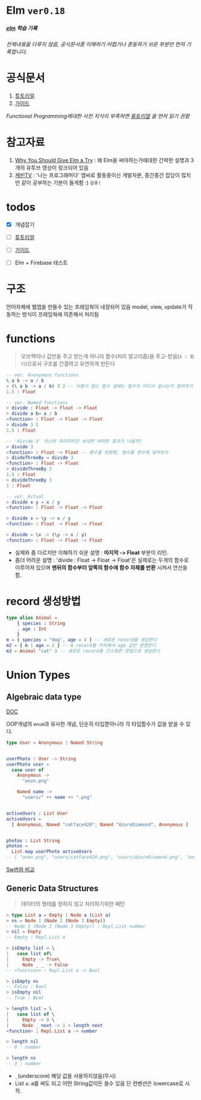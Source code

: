 
Elm `ver0.18`
===

##### [elm](http://elm-lang.org) 학습 기록

_전체내용을 다루지 않음, 공식문서중 이해하기 어렵거나 혼동하기 쉬운 부분만 먼저 기록합니다._


공식문서
===
1. [튜토리얼](https://www.elm-tutorial.org/en/) 
2. [가이드](https://guide.elm-lang.org)

_Functional Programming에대한 사전 지식이 부족하면 [튜토리얼](https://www.elm-tutorial.org/en/) 을 먼저 읽기 권함_


참고자료
===

1. [Why You Should Give Elm a Try](http://devnacho.com/2016/04/12/why-you-should-give-elm-a-try/) : 왜 Elm을 써야하는가에대한 간략한 설명과 3개의 유투브 영상이 링크되어 있음
2. [케빈TV](https://www.youtube.com/playlist?list=PLRIMoAKN8c6NRxXgxZVo1Jyxgg4TVIKeI) : '나는 프로그래머다' 엠씨로 활동중이신 개발자분, 중간중간 잡담이 많치만 같이 공부하는 기분이 들게함 :) `강추!`


todos
===

- [x] 개념잡기
- [ ] [튜토리얼](https://www.elm-tutorial.org/en/) 
- [ ] [가이드](https://guide.elm-lang.org)
- [ ] Elm + Firebase 테스트


구조
===

언어자체에 웹앱을 만들수 있는 프레임웍이 내장되어 있음
model, view, update가 작동하는 방식이 프레임웍에 의존해서 처리됨
<!--
https://www.elm-tutorial.org/en/02-elm-arch/04-flow.png 설명 쓰기
-->

<!--
###함수 우선권 (Functional programming)
todo: fill it
-->

functions
===

>오브젝이나 값만을 주고 받는게 아니라 함수(처리 알고리즘)을 주고-받음(`λ : 람다`)으로서 구조를 간결하고 유연하게 만든다


```Elm
-- ver. Anonymous functions
\ a b -> a / b
> (\ a b -> a / b) 3 2 -- 이름이 없는 함수 일때는 함수가 어디서 끝나는지 알려주기 위해 '()'로 감싼다
1.5 : Float

-- ver. Named functions
> divide : Float -> Float -> Float
> divide a b= a / b
<function> : Float -> Float -> Float
> divide 3 2
1.5 : Float

-- 'divide 3' 하나의 파라미터만 보내면 어떠한 결과가 나올까?
> divide 3
<function> : Float -> Float -- 함수를 반환함, 함수를 변수에 넣어보자
> divdeThreeBy = divide 3
<function> : Float -> Float
> divideThreeBy 2
1.5 : Float
> divideThreeBy 3
1 : Float

-- ver. Actual
> divide x y = x / y
<function> : Float -> Float -> Float

> divide x = \y -> x / y
<function> : Float -> Float -> Float

> divide = \x -> (\y -> x / y)
<function> : Float -> Float -> Float
```

- 실제와 좀 다르지만 이해하기 쉬운 설명 : __마지막 -> Float__ 부분이 리턴.
- 좀더 어려운 설명 : 'divide : Float -> Float -> Float'은 실제로는 두개의 함수로 이루어져 있으며 __맨뒤의 함수부터 앞쪽의 함수에 함수 자체를 반환__ 시켜서 연산을 함.



record 생성방법
===

```Elm
type alias Animal = 
	{ species : String
	, age : Int
	}
m = { species = "dog", age = 4 } -- 새로운 record를 생성한다
m2 = { m | age = 2 } -- m record를 카피해서 age 값만 변경한다
m3 = Animal "cat" 3 -- 새로운 record를 간소화한 문법으로 생성한다
```



Union Types 
===

Algebraic data type
---

[DOC](https://guide.elm-lang.org/types/union_types.html)

OOP개념의 `enum`과 유사한 개념, 단순히 타입뿐아니라 각 타입함수가 값을 받을 수 있다. 



```Elm
type User = Anonymous | Named String


userPhoto : User -> String
userPhoto user =
  case user of
    Anonymous ->
      "anon.png"

    Named name ->
      "users/" ++ name ++ ".png"


activeUsers : List User
activeUsers =
  [ Anonymous, Named "catface420", Named "AzureDiamond", Anonymous ]


photos : List String
photos =
  List.map userPhoto activeUsers
-- [ "anon.png", "users/catface420.png", "users/AzureDiamond.png", "anon.png" ]
```

<!--[Swift와 비교](https://github.com/seongkyu-sim/curves_of_elm/blob/master/compareWithSwift.md)-->
[Swift와 비교](https://github.com/seongkyu-sim/curves_of_elm/blob/master/compareWithSwift.md#enum--associated-dataalgebraic-data-type)


Generic Data Structures
---

> 데이터의 형태를 정하지 않고 처리하기위한 패턴

```elm
> type List a = Empty | Node a (List a)
> ns = Node 1 (Node 2 (Node 3 Empty))
-- Node 1 (Node 2 (Node 3 Empty)) : Repl.List number
> nil = Empty
-- Empty : Repl.List a

> isEmpty list = \
|   case list of\
|     Empty -> True\
|     Node _ _ -> False
-- <function> : Repl.List a -> Bool

> isEmpty ns
-- False : Bool
> isEmpty nil
-- True : Bool

> length list = \
|   case list of \
|     Empty -> 0 \
|     Node _ next -> 1 + length next
<function> : Repl.List a -> number

> length nil
-- 0 : number

> length ns
-- 3 : number
```

- `_`(underscore) 해당 값을 사용하지않음(무시)
- List `a`: a를 써도 되고 어떤 String값이든 쓸수 있음 단 컨벤션은 lowercase로 시작.
